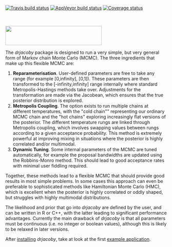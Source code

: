 [![Travis build status](https://travis-ci.org/mrc-ide/drjacoby.svg?branch=master)](https://travis-ci.org/mrc-ide/drjacoby)
[![AppVeyor build status](https://ci.appveyor.com/api/projects/status/github/mrc-ide/drjacoby?branch=master&svg=true)](https://ci.appveyor.com/project/mrc-ide/drjacoby)
[![Coverage status](https://codecov.io/gh/mrc-ide/drjacoby/branch/master/graph/badge.svg)](https://codecov.io/github/mrc-ide/drjacoby?branch=master)

<br/>
<br/>
<img src="https://raw.githubusercontent.com/mrc-ide/drjacoby/master/R_ignore/images/logo.png" height="60px" width="300px" />
<br/>

The *drjacoby* package is designed to run a very simple, but very general form of Markov chain Monte Carlo (MCMC). The three ingredients that make up this flexible MCMC are:

1. **Reparameterisation**. User-defined parameters are free to take any range (for example [0,infinity], [0,1]). These parameters are then transformed to the [-infinity,infinity] range internally where standard Metropolis-Hastings methods take over. Adjustments for the transformation are made via the Jacobean, which ensures that the true posterior distribution is explored.
2. **Metropolis Coupling**. The option exists to run multiple chains at different temperatures, with the "cold chain"" representing our ordinary MCMC chain and the "hot chains" exploring increasingly flat versions of the posterior. The different temperature rungs are linked through Metropolis coupling, which involves swapping values between rungs according to a given acceptance probability. This method is extremely powerful at improving mixing in situations where the posterior is highly correlated and/or multimodal.
3. **Dynamic Tuning**. Some internal parameters of the MCMC are tuned automatically, for example the proposal bandwidths are updated using the Robbins-Monro method. This should lead to good acceptance rates with minimal user fiddling required.

Together, these methods lead to a flexible MCMC that should provide good results in most simple problems. In some cases this approach can even be preferable to sophisticated methods like Hamiltonian Monte Carlo (HMC), which is excellent when the posterior is highly correlated or oddly shaped, but struggles with highly multimodal distributions.

The likelihood and prior that go into *drjacoby* are defined by the user, and can be written in R or C++, with the latter leading to significant performance advantages. Currently the main drawback of *drjacoby* is that all parameters must be continuous (i.e. no integer or boolean values), although this is likely to be relaxed in later versions.

After [installing](https://mrc-ide.github.io/drjacoby/articles/installation.html) *drjacoby*, take at look at the first [example application](https://mrc-ide.github.io/drjacoby/articles/example.html).
